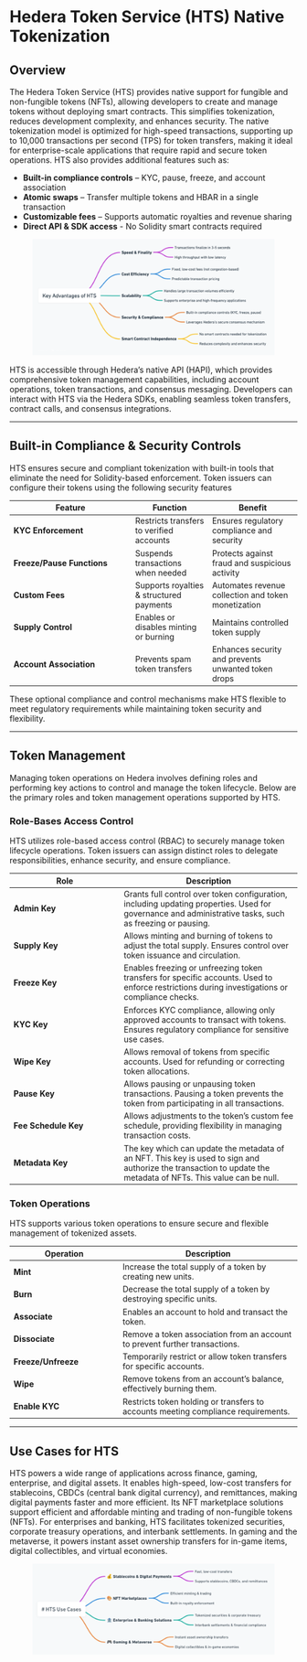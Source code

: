 # Hedera Token Service (HTS) Native Tokenization

## Overview

The Hedera Token Service (HTS) provides native support for fungible and non-fungible tokens (NFTs), allowing developers to create and manage tokens without deploying smart contracts. This simplifies tokenization, reduces development complexity, and enhances security. The native tokenization model is optimized for high-speed transactions, supporting up to 10,000 transactions per second (TPS) for token transfers, making it ideal for enterprise-scale applications that require rapid and secure token operations. HTS also provides additional features such as: &#x20;

* **Built-in compliance controls** – KYC, pause, freeze, and account association
* **Atomic swaps** – Transfer multiple tokens and HBAR in a single transaction
* **Customizable fees** – Supports automatic royalties and revenue sharing
* **Direct API & SDK access** - No Solidity smart contracts required

<figure><img src="../../../.gitbook/assets/key-advantages-of-hts-mindmap.png" alt=""><figcaption></figcaption></figure>

HTS is accessible through Hedera’s native API (HAPI), which provides comprehensive token management capabilities, including account operations, token transactions, and consensus messaging. Developers can interact with HTS via the Hedera SDKs, enabling seamless token transfers, contract calls, and consensus integrations.

***

## **Built-in Compliance & Security Controls**

HTS ensures secure and compliant tokenization with built-in tools that eliminate the need for Solidity-based enforcement. Token issuers can configure their tokens using the following security features

<table><thead><tr><th width="199">Feature</th><th>Function</th><th>Benefit</th></tr></thead><tbody><tr><td><strong>KYC Enforcement</strong></td><td>Restricts transfers to verified accounts</td><td>Ensures regulatory compliance and security</td></tr><tr><td><strong>Freeze/Pause Functions</strong></td><td>Suspends transactions when needed</td><td>Protects against fraud and suspicious activity</td></tr><tr><td><strong>Custom Fees</strong></td><td>Supports royalties &#x26; structured payments</td><td>Automates revenue collection and token monetization</td></tr><tr><td><strong>Supply Control</strong></td><td>Enables or disables minting or burning</td><td>Maintains controlled token supply</td></tr><tr><td><strong>Account Association</strong></td><td>Prevents spam token transfers</td><td>Enhances security and prevents unwanted token drops</td></tr></tbody></table>

These optional compliance and control mechanisms make HTS flexible to meet regulatory requirements while maintaining token security and flexibility.

***

## Token Management

Managing token operations on Hedera involves defining roles and performing key actions to control and manage the token lifecycle. Below are the primary roles and token management operations supported by HTS.

### Role-Bases Access Control

HTS utilizes role-based access control (RBAC) to securely manage token lifecycle operations. Token issuers can assign distinct roles to delegate responsibilities, enhance security, and ensure compliance.

<table><thead><tr><th width="179">Role</th><th>Description</th></tr></thead><tbody><tr><td><strong>Admin Key</strong></td><td>Grants full control over token configuration, including updating properties. Used for governance and administrative tasks, such as freezing or pausing.</td></tr><tr><td><strong>Supply Key</strong></td><td>Allows minting and burning of tokens to adjust the total supply. Ensures control over token issuance and circulation.</td></tr><tr><td><strong>Freeze Key</strong></td><td>Enables freezing or unfreezing token transfers for specific accounts. Used to enforce restrictions during investigations or compliance checks.</td></tr><tr><td><strong>KYC Key</strong></td><td>Enforces KYC compliance, allowing only approved accounts to transact with tokens. Ensures regulatory compliance for sensitive use cases.</td></tr><tr><td><strong>Wipe Key</strong></td><td>Allows removal of tokens from specific accounts. Used for refunding or correcting token allocations.</td></tr><tr><td><strong>Pause Key</strong></td><td>Allows pausing or unpausing token transactions. Pausing a token prevents the token from participating in all transactions.</td></tr><tr><td><strong>Fee Schedule Key</strong></td><td>Allows adjustments to the token’s custom fee schedule, providing flexibility in managing transaction costs.</td></tr><tr><td><strong>Metadata Key</strong></td><td>The key which can update the metadata of an NFT. This key is used to sign and authorize the transaction to update the metadata of NFTs. This value can be null.</td></tr></tbody></table>

### **Token Operations**

HTS supports various token operations to ensure secure and flexible management of tokenized assets.

<table><thead><tr><th width="177">Operation</th><th>Description</th></tr></thead><tbody><tr><td><strong>Mint</strong></td><td>Increase the total supply of a token by creating new units.</td></tr><tr><td><strong>Burn</strong></td><td>Decrease the total supply of a token by destroying specific units.</td></tr><tr><td><strong>Associate</strong></td><td>Enables an account to hold and transact the token.</td></tr><tr><td><strong>Dissociate</strong></td><td>Remove a token association from an account to prevent further transactions.</td></tr><tr><td><strong>Freeze/Unfreeze</strong></td><td>Temporarily restrict or allow token transfers for specific accounts.</td></tr><tr><td><strong>Wipe</strong></td><td>Remove tokens from an account’s balance, effectively burning them.</td></tr><tr><td><strong>Enable KYC</strong></td><td>Restricts token holding or transfers to accounts meeting compliance requirements.</td></tr></tbody></table>

***

## **Use Cases for HTS**

HTS powers a wide range of applications across finance, gaming, enterprise, and digital assets. It enables high-speed, low-cost transfers for stablecoins, CBDCs (central bank digital currency), and remittances, making digital payments faster and more efficient. Its NFT marketplace solutions support efficient and affordable minting and trading of non-fungible tokens (NFTs). For enterprises and banking, HTS facilitates tokenized securities, corporate treasury operations, and interbank settlements. In gaming and the metaverse, it powers instant asset ownership transfers for in-game items, digital collectibles, and virtual economies.

<figure><img src="../../../.gitbook/assets/hts-use-cases-icons.png" alt=""><figcaption></figcaption></figure>
